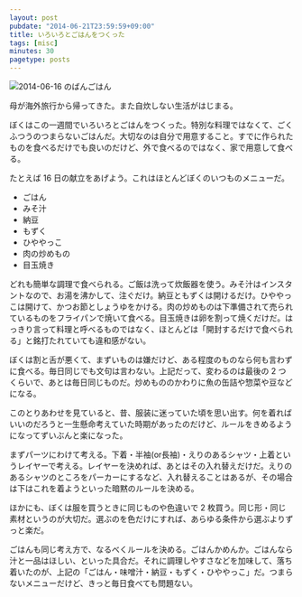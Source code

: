 ```yaml
---
layout: post
pubdate: "2014-06-21T23:59:59+09:00"
title: いろいろとごはんをつくった
tags: [misc]
minutes: 30
pagetype: posts
---
```

![2014-06-16 のばんごはん][img/2014-06-16]

母が海外旅行から帰ってきた。また自炊しない生活がはじまる。

ぼくはこの一週間でいろいろとごはんをつくった。特別な料理ではなくて、ごくふつうのつまらないごはんだ。大切なのは自分で用意すること。すでに作られたものを食べるだけでも良いのだけど、外で食べるのではなく、家で用意して食べる。

たとえば 16 日の献立をあげよう。これはほとんどぼくのいつものメニューだ。

- ごはん
- みそ汁
- 納豆
- もずく
- ひややっこ
- 肉の炒めもの
- 目玉焼き

どれも簡単な調理で食べられる。ご飯は洗って炊飯器を使う。みそ汁はインスタントなので、お湯を沸かして、注ぐだけ。納豆ともずくは開けるだけ。ひややっこは開けて、かつお節としょうゆをかける。肉の炒めものは下準備されて売られているものをフライパンで焼いて食べる。目玉焼きは卵を割って焼くだけだ。はっきり言って料理と呼べるものではなく、ほとんどは「開封するだけで食べられる」と銘打たれていても違和感がない。

ぼくは割と舌が悪くて、まずいものは嫌だけど、ある程度のものなら何も言わずに食べる。毎日同じでも文句は言わない。上記だって、変わるのは最後の 2 つくらいで、あとは毎日同じものだ。炒めもののかわりに魚の缶詰や惣菜や豆などになる。

このとりあわせを見ていると、昔、服装に迷っていた頃を思い出す。何を着ればいいのだろうと一生懸命考えていた時期があったのだけど、ルールをきめるようになってずいぶんと楽になった。

まずパーツにわけて考える。下着・半袖(or長袖)・えりのあるシャツ・上着というレイヤーで考える。レイヤーを決めれば、あとはその入れ替えだけだ。えりのあるシャツのところをパーカーにするなど、入れ替えることはあるが、その場合は下はこれを着ようといった暗黙のルールを決める。

ほかにも、ぼくは服を買うときに同じものや色違いで 2 枚買う。同じ形・同じ素材というのが大切だ。選ぶのを色だけにすれば、あらゆる条件から選ぶよりずっと楽だ。

ごはんも同じ考え方で、なるべくルールを決める。ごはんかめんか。ごはんなら汁と一品はほしい、といった具合だ。それに調理しやすさなどを加味して、落ち着いたのが、上記の「ごはん・味噌汁・納豆・もずく・ひややっこ」だ。つまらないメニューだけど、きっと毎日食べても問題ない。

[img/2014-06-16]: http://img.bouzuya.net/2014-06-16.jpg
